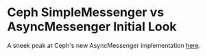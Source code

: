 # Ceph SimpleMessenger vs AsyncMessenger Initial Look

A sneek peak at Ceph's new AsyncMessenger implementation [here](https://drive.google.com/file/d/0B2gTBZrkrnpZS1Q4VktjZkhrNHc/view?usp=sharing&resourcekey=0-Ss5VO04Ip3s0ejTEu6XBqQ).
